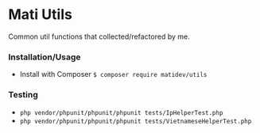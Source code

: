 # Mati Utils

Common util functions that collected/refactored by me.

### Installation/Usage

- Install with Composer `$ composer require matidev/utils`

### Testing

- `php vendor/phpunit/phpunit/phpunit tests/IpHelperTest.php`
- `php vendor/phpunit/phpunit/phpunit tests/VietnameseHelperTest.php`